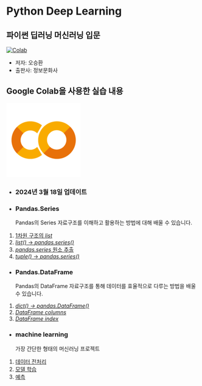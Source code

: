 # Python Deep Learning

## 파이썬 딥러닝 머신러닝 입문
[![Colab](https://contents.kyobobook.co.kr/sih/fit-in/458x0/pdt/9788956749006.jpg)](https://product.kyobobook.co.kr/detail/S000000833261)
- 저자: 오승환
- 출판사: 정보문화사

## Google Colab을 사용한 실습 내용
[![Colab](https://github.com/CutTheWire/Python_Deep_Learing/blob/main/Colab.png)](https://colab.research.google.com/drive/1uzc6p9z70vtzvwbqFbxqH5arG5JXMkIv?usp=drive_link)


- ### 2024년 3월 18일 업데이트

- ### Pandas.Series
  Pandas의 Series 자료구조를 이해하고 활용하는 방법에 대해 배울 수 있습니다.
1. [1차원 구조의 *list*](https://colab.research.google.com/drive/1hHhGqN0zIAI6isdldb1gOvD_Xz97Okws#scrollTo=xY8Pia8lXtVd)
2. [*list()* → *pandas.series()*](https://colab.research.google.com/drive/1hHhGqN0zIAI6isdldb1gOvD_Xz97Okws#scrollTo=iWe_Rm5UX3Tn)
3. [*pandas.series* 원소 추출](https://colab.research.google.com/drive/1hHhGqN0zIAI6isdldb1gOvD_Xz97Okws#scrollTo=Qsh6ko0ZYnMV)
4. [*tuple()* → *pandas.series()*](https://colab.research.google.com/drive/1hHhGqN0zIAI6isdldb1gOvD_Xz97Okws#scrollTo=PQIHcNeFZdTc)

- ### Pandas.DataFrame
  Pandas의 DataFrame 자료구조를 통해 데이터를 효율적으로 다루는 방법을 배울 수 있습니다.
1. [*dict() → pandas.DataFrame()*](https://colab.research.google.com/drive/1hHhGqN0zIAI6isdldb1gOvD_Xz97Okws#scrollTo=a427uYGpjUMm)
2. [*DataFrame columns*](https://colab.research.google.com/drive/1hHhGqN0zIAI6isdldb1gOvD_Xz97Okws#scrollTo=et24NUdMnQoK)
3. [*DataFrame index*](https://colab.research.google.com/drive/1hHhGqN0zIAI6isdldb1gOvD_Xz97Okws#scrollTo=pMesY2S0unv4)


- ### machine learning
  가장 간단한 형태의 머신러닝 프로젝트
1. [데이터 전처리](https://colab.research.google.com/drive/1BgZzBxejLFdE4hhfdwuLj7n_LaPii_Jo#scrollTo=ILUzkMXhleeK)
2. [모델 학습](https://colab.research.google.com/drive/1BgZzBxejLFdE4hhfdwuLj7n_LaPii_Jo#scrollTo=tkIvCX4RlkxK)
3. [예측](https://colab.research.google.com/drive/1BgZzBxejLFdE4hhfdwuLj7n_LaPii_Jo#scrollTo=ND8-dwSrsU-Q)

